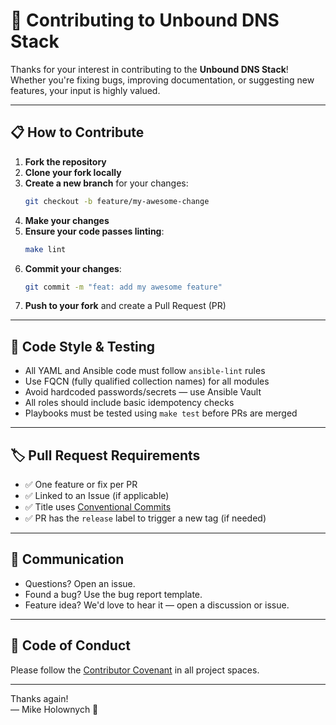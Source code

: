 # 🤝 Contributing to Unbound DNS Stack

Thanks for your interest in contributing to the **Unbound DNS Stack**! Whether you're fixing bugs, improving documentation, or suggesting new features, your input is highly valued.

---

## 📋 How to Contribute

1. **Fork the repository**
2. **Clone your fork locally**
3. **Create a new branch** for your changes:
   ```bash
   git checkout -b feature/my-awesome-change
   ```
4. **Make your changes**
5. **Ensure your code passes linting**:
   ```bash
   make lint
   ```
6. **Commit your changes**:
   ```bash
   git commit -m "feat: add my awesome feature"
   ```
7. **Push to your fork** and create a Pull Request (PR)

---

## 🧪 Code Style & Testing

- All YAML and Ansible code must follow `ansible-lint` rules
- Use FQCN (fully qualified collection names) for all modules
- Avoid hardcoded passwords/secrets — use Ansible Vault
- All roles should include basic idempotency checks
- Playbooks must be tested using `make test` before PRs are merged

---

## 🏷 Pull Request Requirements

- ✅ One feature or fix per PR
- ✅ Linked to an Issue (if applicable)
- ✅ Title uses [Conventional Commits](https://www.conventionalcommits.org)
- ✅ PR has the `release` label to trigger a new tag (if needed)

---

## 📢 Communication

- Questions? Open an issue.
- Found a bug? Use the bug report template.
- Feature idea? We'd love to hear it — open a discussion or issue.

---

## 🙌 Code of Conduct

Please follow the [Contributor Covenant](https://www.contributor-covenant.org/version/2/0/code_of_conduct/) in all project spaces.

---

Thanks again!  
— Mike Holownych 🧠
